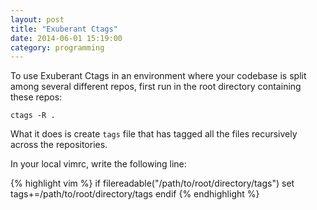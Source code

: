 ```yaml
---
layout: post
title: "Exuberant Ctags"
date: 2014-06-01 15:19:00
category: programming
---
```

To use Exuberant Ctags in an environment where your codebase is split among
several different repos, first run in the root directory containing these
repos:

    ctags -R .

What it does is create `tags` file that has tagged all the files recursively
across the repositories.

In your local vimrc, write the following line:

{% highlight vim %}
if filereadable("/path/to/root/directory/tags")
  set tags+=/path/to/root/directory/tags
endif
{% endhighlight %}
